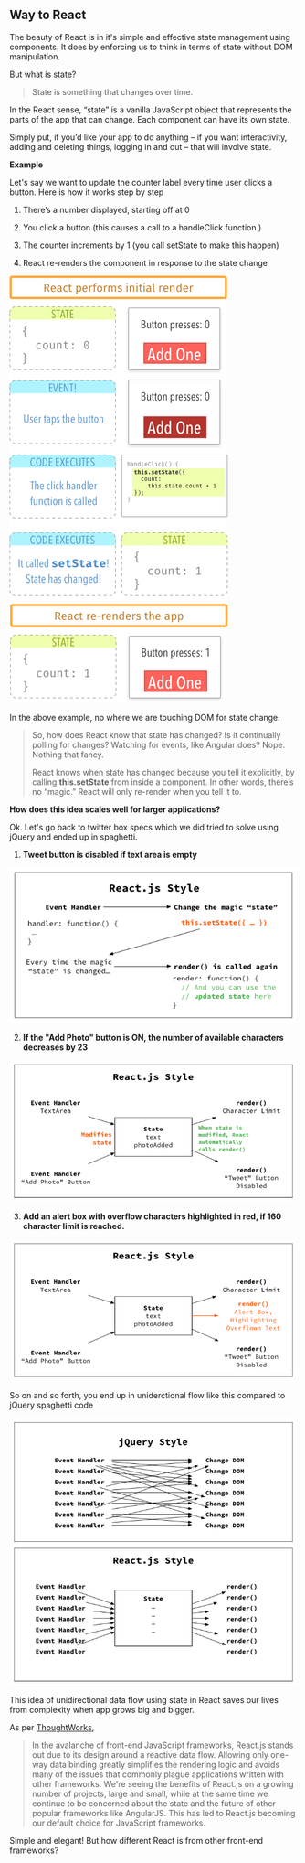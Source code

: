 
Way to React
-------------
The beauty of React is in it's simple and effective state management using components. It does by enforcing us to think in terms of state without DOM manipulation.

But what is state?
> State is something that changes over time.

In the React sense, “state” is a vanilla JavaScript object that represents the parts of the app that can change. Each component can have its own state.

Simply put, if you’d like your app to do anything – if you want interactivity, adding and deleting things, logging in and out – that will involve state.

**Example**

Let's say we want to update the counter label every time user clicks a button. Here is how it works step by step

1. There’s a number displayed, starting off at 0

2. You click a button (this causes a call to a handleClick function )

3. The counter increments by 1 (you call setState to make this happen)

4. React re-renders the component in response to the state change


![alt text](./Assets/StateInReact.png "State in React!!")

In the above example, no where we are touching DOM for state change. 
>So, how does React know that state has changed? Is it continually polling for changes? Watching for events, like Angular does? Nope. Nothing that fancy.
>
>React knows when state has changed because you tell it explicitly, by calling **this.setState** from inside a component. In other words, there’s no “magic.” React will only re-render when you tell it to.

**How does this idea scales well for larger applications?**

Ok. Let's go back to twitter box specs which we did tried to solve using jQuery and ended up in spaghetti.

1. **Tweet button is disabled if text area is empty**

![alt text](./Assets/react-style-1.png "React style - 1!!")

2. **If the "Add Photo" button is ON, the number of available characters decreases by 23**

![alt text](./Assets/react-style-2.png "React style - 2!!")

3. **Add an alert box with overflow characters highlighted in red, if 160 character limit is reached.**

![alt text](./Assets/react-style-3.png "React style - 3!!")

So on and so forth, you end up in uniderctional flow like this compared to jQuery spaghetti code

![alt text](./Assets/jquery-style-vs-react-style.png "Jquery Vs React style!!")

This idea of unidirectional data flow using state in React saves our lives from complexity when app grows big and bigger.

As per [ThoughtWorks](https://www.thoughtworks.com/radar/languages-and-frameworks),
> In the avalanche of front-end JavaScript frameworks, React.js stands out due to its design around a reactive data flow. Allowing only one-way data binding greatly simplifies the rendering logic and avoids many of the issues that commonly plague applications written with other frameworks. We're seeing the benefits of React.js on a growing number of projects, large and small, while at the same time we continue to be concerned about the state and the future of other popular frameworks like AngularJS. This has led to React.js becoming our default choice for JavaScript frameworks.


Simple and elegant! But how different React is from other front-end frameworks?







 
























